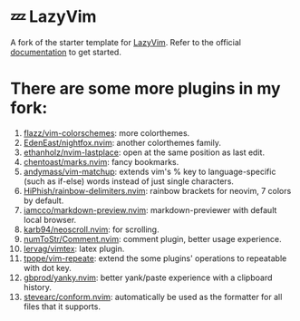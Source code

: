 # 💤 LazyVim

A fork of the starter template for [LazyVim](https://github.com/LazyVim/LazyVim).
Refer to the official [documentation](https://lazyvim.github.io/installation) to get started.

# There are some more plugins in my fork:

1. [flazz/vim-colorschemes](https://github.com/flazz/vim-colorschemes): more colorthemes.
2. [EdenEast/nightfox.nvim](https://github.com/EdenEast/nightfox.nvim): another colorthemes family.
3. [ethanholz/nvim-lastplace](https://github.com/ethanholz/nvim-lastplace): open at the same position as last edit.
4. [chentoast/marks.nvim](https://github.com/chentoast/marks.nvim): fancy bookmarks.
5. [andymass/vim-matchup](https://github.com/andymass/vim-matchup): extends vim's % key to language-specific (such as if-else) words instead of just single characters.
6. [HiPhish/rainbow-delimiters.nvim](https://github.com/HiPhish/rainbow-delimiters.nvim/tree/master): rainbow brackets for neovim, 7 colors by default.
7. [iamcco/markdown-preview.nvim](https://github.com/iamcco/markdown-preview.nvim): markdown-previewer with default local browser.
8. [karb94/neoscroll.nvim](https://github.com/karb94/neoscroll.nvim): for scrolling.
9. [numToStr/Comment.nvim](https://github.com/numToStr/Comment.nvim): comment plugin, better usage experience.
10. [lervag/vimtex](https://github.com/lervag/vimtex): latex plugin.
11. [tpope/vim-repeate](https://github.com/tpope/vim-repeat): extend the some plugins' operations to repeatable with dot key.
12. [gbprod/yanky.nvim](https://github.com/gbprod/yanky.nvim): better yank/paste experience with a clipboard history.
13. [stevearc/conform.nvim](https://github.com/stevearc/conform.nvim): automatically be used as the formatter for all files that it supports.
